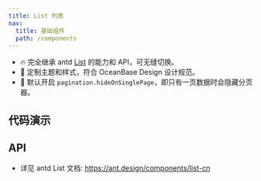 ```yaml
---
title: List 列表
nav:
  title: 基础组件
  path: /components
---
```


- 🔥 完全继承 antd [List](https://ant.design/components/list-cn) 的能力和 API，可无缝切换。
- 💄 定制主题和样式，符合 OceanBase Design 设计规范。
- 📢 默认开启 `pagination.hideOnSinglePage`，即只有一页数据时会隐藏分页器。

## 代码演示

<code src="./demo/simple.tsx" title="简单列表"></code>

<code src="./demo/basic.tsx" title="基础列表"></code>

## API

- 详见 antd List 文档: https://ant.design/components/list-cn

